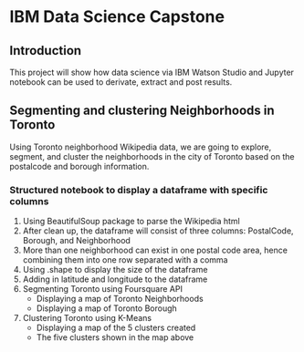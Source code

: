 # IBM Data Science Capstone

## Introduction

This project will show how data science via IBM Watson Studio and Jupyter notebook can be used to derivate, extract and post results.

## Segmenting and clustering Neighborhoods in Toronto

Using Toronto neighborhood Wikipedia data, we are going to explore, segment, and cluster the neighborhoods in the city of Toronto based on the postalcode and borough information.

### Structured notebook to display a dataframe with specific columns

1. Using BeautifulSoup package to parse the Wikipedia html
2. After clean up, the dataframe will consist of three columns: PostalCode, Borough, and Neighborhood
3. More than one neighborhood can exist in one postal code area, hence combining them into one row separated with a comma
4. Using .shape to display the size of the dataframe
5. Adding in latitude and longitude to the dataframe
6. Segmenting Toronto using Foursquare API
	- Displaying a map of Toronto Neighborhoods
	- Displaying a map of Toronto Borough
7. Clustering Toronto using K-Means
	- Displaying a map of the 5 clusters created
	- The five clusters shown in the map above
